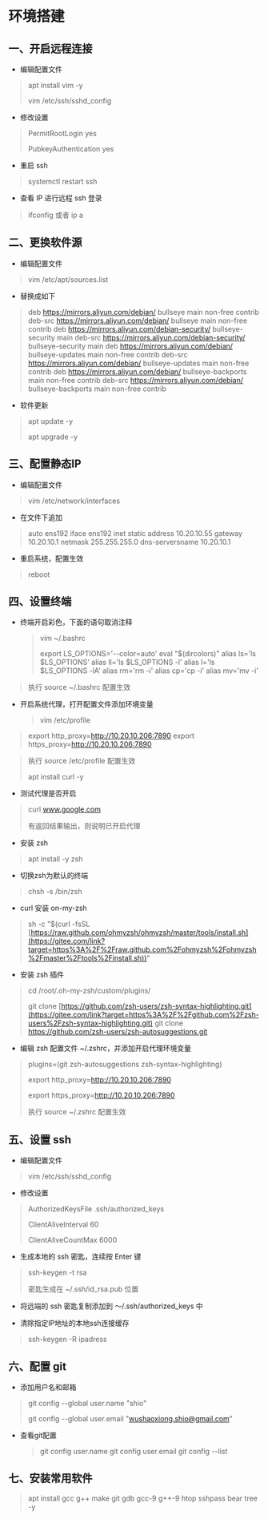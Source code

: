 # 环境搭建

## 一、开启远程连接

- 编辑配置文件

> apt install vim -y
>
> vim /etc/ssh/sshd_config

- 修改设置

> PermitRootLogin yes
>
> PubkeyAuthentication yes

- 重启 ssh

> systemctl restart ssh

- 查看 IP 进行远程 ssh 登录

> ifconfig 或者 ip a

## 二、更换软件源

- 编辑配置文件

> vim /etc/apt/sources.list

- 替换成如下

> deb https://mirrors.aliyun.com/debian/ bullseye main non-free contrib
> deb-src https://mirrors.aliyun.com/debian/ bullseye main non-free contrib
> deb https://mirrors.aliyun.com/debian-security/ bullseye-security main
> deb-src https://mirrors.aliyun.com/debian-security/ bullseye-security main
> deb https://mirrors.aliyun.com/debian/ bullseye-updates main non-free contrib
> deb-src https://mirrors.aliyun.com/debian/ bullseye-updates main non-free contrib
> deb https://mirrors.aliyun.com/debian/ bullseye-backports main non-free contrib
> deb-src https://mirrors.aliyun.com/debian/ bullseye-backports main non-free contrib

- 软件更新

> apt update -y
>
> apt upgrade -y

## 三、配置静态IP

- 编辑配置文件

> vim /etc/network/interfaces

- 在文件下追加

> auto ens192
> iface ens192 inet static
> address 10.20.10.55
> gateway 10.20.10.1
> netmask 255.255.255.0
> dns-serversname 10.20.10.1

- 重启系统，配置生效

> reboot

## 四、设置终端

- 终端开启彩色，下面的语句取消注释

    > vim ~/.bashrc
    >
    > export LS_OPTIONS='--color=auto'
    > eval "$(dircolors)"
    > alias ls='ls $LS_OPTIONS'
    > alias ll='ls $LS_OPTIONS -l'
    > alias l='ls $LS_OPTIONS -lA'
    > alias rm='rm -i'
    > alias cp='cp -i'
    > alias mv='mv -i'

> 执行 source ~/.bashrc 配置生效

- 开启系统代理，打开配置文件添加环境变量

    > vim /etc/profile

> export http_proxy=http://10.20.10.206:7890
> export https_proxy=http://10.20.10.206:7890

> 执行 source /etc/profile 配置生效
>
> apt install curl -y

- 测试代理是否开启

> curl www.google.com
>
> 有返回结果输出，则说明已开启代理

- 安装 zsh

> apt install -y zsh

- 切换zsh为默认的终端

> chsh -s /bin/zsh

- curl 安装 on-my-zsh

> sh -c "$(curl -fsSL [https://raw.github.com/ohmyzsh/ohmyzsh/master/tools/install.sh](https://gitee.com/link?target=https%3A%2F%2Fraw.github.com%2Fohmyzsh%2Fohmyzsh%2Fmaster%2Ftools%2Finstall.sh))"

- 安装 zsh 插件

> cd /root/.oh-my-zsh/custom/plugins/
>
> git clone [https://github.com/zsh-users/zsh-syntax-highlighting.git](https://gitee.com/link?target=https%3A%2F%2Fgithub.com%2Fzsh-users%2Fzsh-syntax-highlighting.git) 
> git clone https://github.com/zsh-users/zsh-autosuggestions.git 

- 编辑 zsh 配置文件 ~/.zshrc，并添加开启代理环境变量

>  plugins=(git zsh-autosuggestions zsh-syntax-highlighting)
>
> export http_proxy=http://10.20.10.206:7890
>
> export https_proxy=http://10.20.10.206:7890
>
> 执行 source ~/.zshrc 配置生效



## 五、设置 ssh

- 编辑配置文件

> vim /etc/ssh/sshd_config

- 修改设置

> AuthorizedKeysFile	.ssh/authorized_keys
>
> ClientAliveInterval 60
>
> ClientAliveCountMax 6000

- 生成本地的 ssh 密匙，连续按 Enter 键

> ssh-keygen -t rsa
>
> 密匙生成在 ~/.ssh/id_rsa.pub 位置

- 将远端的 ssh 密匙复制添加到 ～/.ssh/authorized_keys 中

- 清除指定IP地址的本地ssh连接缓存

> ssh-keygen -R ipadress

## 六、配置 git

- 添加用户名和邮箱

> git config --global user.name "shio"
>
> git config --global user.email "[wushaoxiong.shio@gmail.com](mailto:wushaoxiong.shio@gmail.com)"

- 查看git配置

    > git config user.name
    > git config user.email
    > git config --list

## 七、安装常用软件

> apt install gcc g++ make git gdb gcc-9 g++-9 htop sshpass bear tree -y
